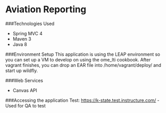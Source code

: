 Aviation Reporting
==========


###Technologies Used
<ul>
<li>Spring MVC 4
<li>Maven 3
<li>Java 8
</ul>

###Environment Setup
This application is using the LEAP environment so you can set up a VM to develop on using the ome_lti cookbook. After vagrant finishes, you can drop an EAR file into /home/vagrant/deploy/ and start up wildfly.

###Web Services
<ul>
<li>Canvas API
</ul>

###Accessing the application
Test: https://k-state.test.instructure.com/ - Used for QA to test
